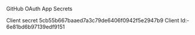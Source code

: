 GitHub OAuth App Secrets

Client secret 5cb55b667baaed7a3c79de6406f0942f5e2947b9
Client Id:- 6e81bd6b97139edf9151

